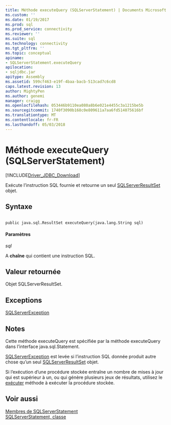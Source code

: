 ```yaml
---
title: Méthode executeQuery (SQLServerStatement) | Documents Microsoft
ms.custom: ''
ms.date: 01/19/2017
ms.prod: sql
ms.prod_service: connectivity
ms.reviewer: ''
ms.suite: sql
ms.technology: connectivity
ms.tgt_pltfrm: ''
ms.topic: conceptual
apiname:
- SQLServerStatement.executeQuery
apilocation:
- sqljdbc.jar
apitype: Assembly
ms.assetid: 599cf463-e19f-4baa-bacb-513cad7c6cd8
caps.latest.revision: 13
author: MightyPen
ms.author: genemi
manager: craigg
ms.openlocfilehash: 053446b9110ea080a8b6e021e4455c3a1215be5b
ms.sourcegitcommit: 1740f3090b168c0e809611a7aa6fd514075616bf
ms.translationtype: MT
ms.contentlocale: fr-FR
ms.lasthandoff: 05/03/2018
---
```

# <a name="executequery-method-sqlserverstatement"></a>Méthode executeQuery (SQLServerStatement)
[!INCLUDE[Driver_JDBC_Download](../../../includes/driver_jdbc_download.md)]

  Exécute l’instruction SQL fournie et retourne un seul [SQLServerResultSet](../../../connect/jdbc/reference/sqlserverresultset-class.md) objet.  
  
## <a name="syntax"></a>Syntaxe  
  
```  
  
public java.sql.ResultSet executeQuery(java.lang.String sql)  
```  
  
#### <a name="parameters"></a>Paramètres  
 *sql*  
  
 A **chaîne** qui contient une instruction SQL.  
  
## <a name="return-value"></a>Valeur retournée  
 Objet SQLServerResultSet.  
  
## <a name="exceptions"></a>Exceptions  
 [SQLServerException](../../../connect/jdbc/reference/sqlserverexception-class.md)  
  
## <a name="remarks"></a>Notes  
 Cette méthode executeQuery est spécifiée par la méthode executeQuery dans l’interface java.sql.Statement.  
  
 [SQLServerException](../../../connect/jdbc/reference/sqlserverexception-class.md) est levée si l’instruction SQL donnée produit autre chose qu’un seul [SQLServerResultSet](../../../connect/jdbc/reference/sqlserverresultset-class.md) objet.  
  
 Si l’exécution d’une procédure stockée entraîne un nombre de mises à jour qui est supérieur à un, ou qui génère plusieurs jeux de résultats, utilisez le [exécuter](../../../connect/jdbc/reference/execute-method-sqlserverstatement.md) méthode à exécuter la procédure stockée.  
  
## <a name="see-also"></a>Voir aussi  
 [Membres de SQLServerStatement](../../../connect/jdbc/reference/sqlserverstatement-members.md)   
 [SQLServerStatement, classe](../../../connect/jdbc/reference/sqlserverstatement-class.md)  
  
  
